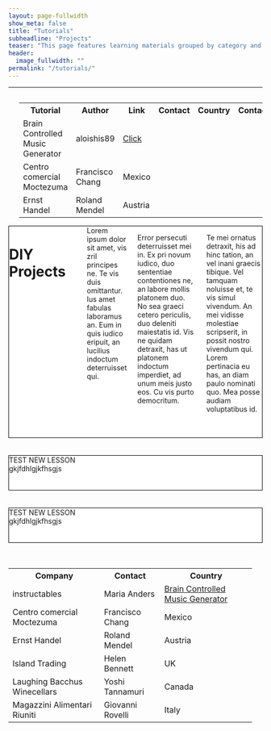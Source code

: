 ```yaml
---
layout: page-fullwidth
show_meta: false
title: "Tutorials"
subheadline: "Projects"
teaser: "This page features learning materials grouped by category and give you an insight into learnign tracks"
header:
  image_fullwidth: ""
permalink: "/tutorials/"
---
```

<div class="row">

<hr>
<div class="row">
<div class="large-12 columns" markdown="1">
<table>
  <tr>
    <th>Tutorial</th>
    <th>Author</th>
    <th>Link</th>
    <th>Contact</th>
    <th>Country</th>
    <th>Contact</th>
    <th>Country</th>
  </tr>
  <tr>
    <div style="height: 50px">
      <td>Brain Controlled Music Generator</td>
      <td>aloishis89</td>
      <td><a href="http://www.instructables.com/id/Brain-Controlled-Music-Generator-Submitted-by-Ba/">Click</a></td>
    </div>
  </tr>
  <tr>
    <td>Centro comercial Moctezuma</td>
    <td>Francisco Chang</td>
    <td>Mexico</td>
  </tr>
  <tr>
    <td>Ernst Handel</td>
    <td>Roland Mendel</td>
    <td>Austria</td>
  </tr>
</table>
</div>

</div> <!-- end of row -->

<div class="row">
<div class="large-10 columns" markdown="1" style="background-color:white; border:1px solid black;">
<h1>DIY Projects</h1>
<hr>
Lorem ipsum dolor sit amet, vis zril principes ne. Te vis duis omittantur. Ius amet fabulas laboramus an. Eum in quis iudico eripuit, an lucilius indoctum deterruisset qui.

Error persecuti deterruisset mei in. Ex pri novum iudico, duo sententiae contentiones ne, an labore mollis platonem duo. No sea graeci cetero periculis, duo deleniti maiestatis id. Vis ne quidam detraxit, has ut platonem indoctum imperdiet, ad unum meis justo eos. Cu vis purto democritum.

Te mei ornatus detraxit, his ad hinc tation, an vel inani graecis tibique. Vel tamquam noluisse et, te vis simul vivendum. An mei vidisse molestiae scripserit, in possit nostro vivendum qui. Lorem pertinacia eu has, an diam paulo nominati quo. Mea posse audiam voluptatibus id.<br>
<br>
<br>
</div>
</div>
<br>
<br>
<div class="row">
<div class="large-10 columns" markdown="1" style="background-color:white; border:1px solid black;">
TEST NEW LESSON<br>
gkjfdhlgjkfhsgjs<br>
<br>
<br>
</div>
</div>
<br>
<br>
<div class="row">
<div class="large-10 columns" markdown="1" style="background-color:white; border:1px solid black;">
TEST NEW LESSON<br>
gkjfdhlgjkfhsgjs<br>
<br>
<br>
</div>
</div>
<br>
<br>

<div class="row">
<div class="large-8 columns" markdown="1">
<table>
  <tr>
    <th>Company</th>
    <th>Contact</th>
    <th>Country</th>

  </tr>
  <tr>
    <td>instructables</td>
    <td>Maria Anders</td>
    <td><a href="http://www.instructables.com/id/Brain-Controlled-Music-Generator-Submitted-by-Ba/">Brain Controlled Music Generator</a></td>
  </tr>
  <tr>
    <td>Centro comercial Moctezuma</td>
    <td>Francisco Chang</td>
    <td>Mexico</td>
  </tr>
  <tr>
    <td>Ernst Handel</td>
    <td>Roland Mendel</td>
    <td>Austria</td>
  </tr>
  <tr>
    <td>Island Trading</td>
    <td>Helen Bennett</td>
    <td>UK</td>
  </tr>
  <tr>
    <td>Laughing Bacchus Winecellars</td>
    <td>Yoshi Tannamuri</td>
    <td>Canada</td>
  </tr>
  <tr>
    <td>Magazzini Alimentari Riuniti</td>
    <td>Giovanni Rovelli</td>
    <td>Italy</td>
  </tr>
</table>
<br>
<br>
</div> <!-- end of row -->
